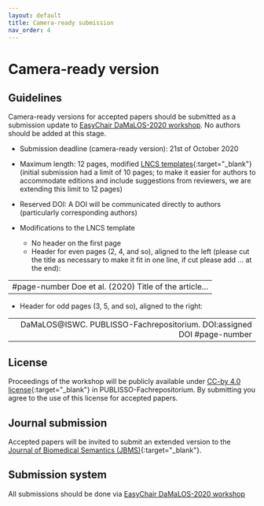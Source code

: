 ```yaml
---
layout: default
title: Camera-ready submission
nav_order: 4
---
```


# Camera-ready version

## Guidelines

Camera-ready versions for accepted papers should be submitted as a submission update to [EasyChair DaMaLOS-2020 workshop](https://easychair.org/conferences/?conf=damalos2020). No authors should be added at this stage.

* Submission deadline (camera-ready version): 21st of October 2020
* Maximum length: 12 pages, modified [LNCS templates](https://www.springer.com/gp/computer-science/lncs/conference-proceedings-guidelines){:target="_blank"} (initial submission had a limit of 10 pages; to make it easier for authors to accommodate editions and include suggestions from reviewers, we are extending this limit to 12 pages)
* Reserved DOI: A DOI will be communicated directly to authors (particularly corresponding authors)
* Modifications to the LNCS template

  * No header on the first page
  * Header for even pages (2, 4, and so), aligned to the left (please cut the title as necessary to make it fit in one line, if cut please add ... at the end):

<table >
  <tr>
    <td style="text-align:left">#page-number Doe et al. (2020) Title of the article...</td>
  </tr>
</table>

  * Header for odd pages (3, 5, and so), aligned to the right:

<table >
  <tr>
    <td style="text-align:right">DaMaLOS@ISWC. PUBLISSO-Fachrepositorium. DOI:assigned DOI #page-number</td>
  </tr>
</table>

## License

Proceedings of the workshop will be publicly available under [CC-by 4.0 license](https://creativecommons.org/licenses/by/4.0/){:target="_blank"} in PUBLISSO-Fachrepositorium. By submitting you agree to the use of this license for accepted papers. 

## Journal submission

Accepted papers will be invited to submit an extended version to the [Journal of Biomedical Semantics (JBMS)](./jbms){:target="_blank"}.

## Submission system

All submissions should be done via [EasyChair DaMaLOS-2020 workshop](https://easychair.org/conferences/?conf=damalos2020)

